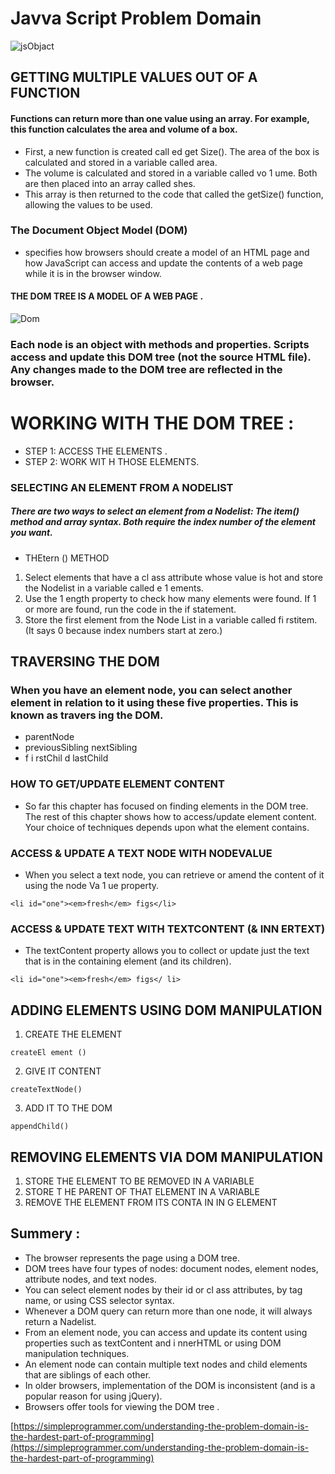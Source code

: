 # Javva Script Problem Domain 
![jsObjact](https://miro.medium.com/max/1400/1*2dthqHwybcl7oNgZCmElQw.png)

## GETTING MULTIPLE VALUES OUT OF A FUNCTION
#### Functions can return more than one value using an array. For example, this function calculates the area and volume of a box.
- First, a new function is created call ed get Size(). The area of the box is calculated and stored in a variable called area.  
- The volume is calculated and stored in a variable called vo 1 ume. Both are then placed into an array called shes.  
- This array is then returned to the code that called the getSize() function, allowing the values to be used. 

### The Document Object Model (DOM) 
- specifies how browsers should create a model of an HTML page and how JavaScript can access and update the contents of a web page while it is  in the browser window. 
#### THE DOM TREE IS A MODEL OF A WEB PAGE .
![Dom](https://www.guru99.com/images/JavaScript/javascript8_1.png)
### Each node is an object with methods and properties. Scripts access and update this DOM tree (not the source HTML file). Any changes made to the DOM tree are reflected in  the browser. 
# WORKING WITH THE DOM TREE :
- STEP 1: ACCESS THE ELEMENTS .
- STEP 2: WORK WIT H THOSE ELEMENTS.
### SELECTING AN ELEMENT FROM A NODELIST 
##### There are two ways to select an element from a Nodelist: The item() method and array syntax. Both require the index number of the element you want. 
- THEtern () METHOD 
1. Select elements that have a cl ass attribute whose value is hot and store the Nodelist in a variable called e 1  ements. 
2. Use the 1 ength property to check how many elements were found. If 1 or more are found, run the code in the if statement. 
3. Store the first element from the Node List in a variable called fi rstitem. (It says 0 because index numbers start at zero.) 
## TRAVERSING THE DOM 
### When you have an element node, you can select another element in relation to it using these five properties. This is known as travers ing the DOM. 
- parentNode 
- previousSibling nextSibling 
- f i rstChil d lastChild 
### HOW TO GET/UPDATE ELEMENT CONTENT 
- So far this chapter has focused on finding elements in the DOM tree. The rest of this chapter shows how to access/update element content. Your choice of techniques depends upon what the element contains. 
### ACCESS & UPDATE A TEXT NODE WITH NODEVALUE 
- When you select a text node, you can retrieve or amend the content of it using the node Va 1 ue property. 
```
<li id="one"><em>fresh</em> figs</li> 
```
### ACCESS & UPDATE TEXT WITH TEXTCONTENT (& INN ERTEXT)
- The textContent property allows you to collect or update just the text that is in the containing element (and its children). 
 ```
 <li id="one"><em>fresh</em> figs</ li> 
 ```
 ## ADDING ELEMENTS USING DOM MANIPULATION 
 1. CREATE THE ELEMENT 
 ```
 createEl ement () 
 ```

 2. GIVE IT CONTENT 
 ```
 createTextNode() 
 ```
 3. ADD IT TO THE DOM
 ```
 appendChild() 
 ```
 ## REMOVING ELEMENTS VIA DOM MANIPULATION 
 1. STORE THE ELEMENT TO BE REMOVED IN A VARIABLE 
 2. STORE T HE PARENT OF THAT  ELEMENT IN A VARIABLE 
 3. REMOVE THE ELEMENT FROM ITS CONTA IN IN G ELEMENT 

 ## Summery :
 - The browser represents the page using a DOM tree. 
 - DOM trees have four types of nodes: document nodes, element nodes, attribute nodes, and text nodes. 
 - You can select element nodes by their id or cl ass attributes, by tag name, or using CSS selector syntax. 
 - Whenever a DOM query can return more than one node, it will always return a Nadelist. 
 - From an element node, you can access and update its content using properties such as textContent and i nnerHTML or using DOM manipulation techniques. 
 - An element node can contain multiple text nodes and child elements that are siblings of each other. 
 - In older browsers, implementation of the DOM is inconsistent (and is a popular reason for using jQuery). 
 - Browsers offer tools for viewing the DOM tree .   
 
 
 [https://simpleprogrammer.com/understanding-the-problem-domain-is-the-hardest-part-of-programming](https://simpleprogrammer.com/understanding-the-problem-domain-is-the-hardest-part-of-programming)



